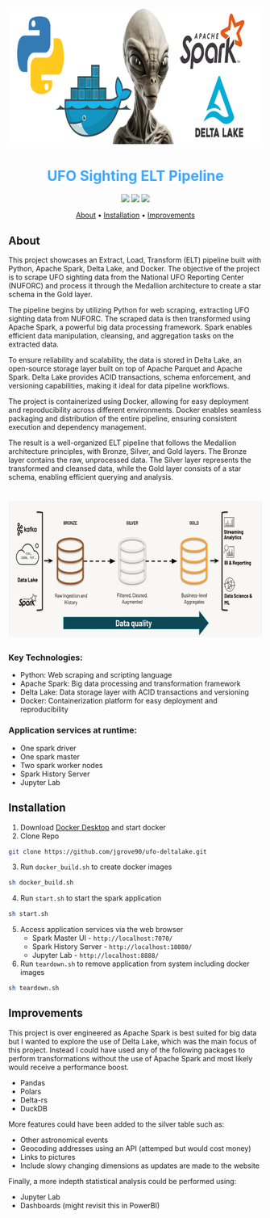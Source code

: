 <h1 align="center"> <img src="img/ufo-deltalake.png" alt="Mr.Grey" width="832" 
     height="270"/></h1>

<h1 align="center" style="color:#40A7FF;font-size:28px"><b>UFO Sighting ELT Pipeline</b></h1>

<p align="center">
<img src="https://img.shields.io/github/issues/jgrove90/ufo-deltalake">  
<img src="https://img.shields.io/github/languages/code-size/jgrove90/ufo-deltalake">
<img src="https://img.shields.io/tokei/lines/github/jgrove90/ufo-deltalake">
</p>

<p align="center">
  <a href="#about">About</a> •
  <a href="#installation">Installation</a> •
  <a href="#improvements">Improvements</a>
</p>

<h2 id="about">About</h2>

<p>This project showcases an Extract, Load, Transform (ELT) pipeline built with Python, Apache Spark, Delta Lake, and Docker. The objective of the project is to scrape UFO sighting data from the National UFO Reporting Center (NUFORC) and process it through the Medallion architecture to create a star schema in the Gold layer.</p>

<p>The pipeline begins by utilizing Python for web scraping, extracting UFO sighting data from NUFORC. The scraped data is then transformed using Apache Spark, a powerful big data processing framework. Spark enables efficient data manipulation, cleansing, and aggregation tasks on the extracted data.</p>

<p>To ensure reliability and scalability, the data is stored in Delta Lake, an open-source storage layer built on top of Apache Parquet and Apache Spark. Delta Lake provides ACID transactions, schema enforcement, and versioning capabilities, making it ideal for data pipeline workflows.</p>

<p>The project is containerized using Docker, allowing for easy deployment and reproducibility across different environments. Docker enables seamless packaging and distribution of the entire pipeline, ensuring consistent execution and dependency management.</p>

<p>The result is a well-organized ELT pipeline that follows the Medallion architecture principles, with Bronze, Silver, and Gold layers. The Bronze layer contains the raw, unprocessed data. The Silver layer represents the transformed and cleansed data, while the Gold layer consists of a star schema, enabling efficient querying and analysis.</p>

<h1 align="center"> <img src="img/medallion.png" alt="Mr.Grey" width="832" 
     height="270"/></h1>

<h3>Key Technologies:</h3>

<ul>
  <li>Python: Web scraping and scripting language</li>
  <li>Apache Spark: Big data processing and transformation framework</li>
  <li>Delta Lake: Data storage layer with ACID transactions and versioning</li>
  <li>Docker: Containerization platform for easy deployment and reproducibility</li>
</ul>

<h3>Application services at runtime:</h3>

<ul>
  <li>One spark driver</li>
  <li>One spark master</li>
  <li>Two spark worker nodes</li>
  <li>Spark History Server</li>
  <li>Jupyter Lab</li>
</ul>

<h2 id="installation">Installation</h2>

1. Download [Docker Desktop](https://www.docker.com/products/docker-desktop/) and start docker
2. Clone Repo 
```bash
git clone https://github.com/jgrove90/ufo-deltalake.git
```
3. Run `docker_build.sh` to create docker images
```bash
sh docker_build.sh
```
4. Run `start.sh` to start the spark application
```bash
sh start.sh
```
5. Access application services via the web browser
    * Spark Master UI - `http://localhost:7070/`
    * Spark History Server -  `http://localhost:18080/`
    * Jupyter Lab - `http://localhost:8888/`
6. Run `teardown.sh` to remove application from system including docker images
```bash
sh teardown.sh
```
<h2 id="improvements">Improvements</h2>

<p>
This project is over engineered as Apache Spark is best suited for big data but I wanted to explore the use of Delta Lake, which was the main focus of this project. Instead I could have used any of the following packages to perform transformations without the use of Apache Spark and most likely would receive a performance boost.

<ul>
  <li>Pandas</li>
  <li>Polars</li>
  <li>Delta-rs</li>
  <li>DuckDB</li>
</ul>

More features could have been added to the silver table such as:

<ul>
  <li>Other astronomical events</li>
  <li>Geocoding addresses using an API (attemped but would cost money)</li>
  <li>Links to pictures</li>
  <li>Include slowy changing dimensions as updates are made to the website</li>
</ul>

Finally, a more indepth statistical analysis could be performed using: 

<ul>
  <li>Jupyter Lab</li>
  <li>Dashboards (might revisit this in PowerBI)</li>
</ul>
</p>